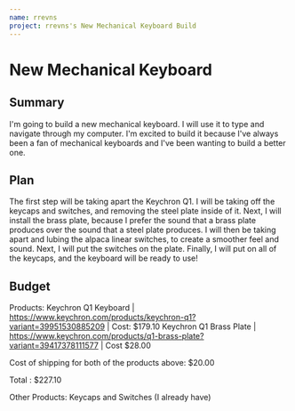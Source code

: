 ```yaml
---
name: rrevns
project: rrevns's New Mechanical Keyboard Build
---
```


# New Mechanical Keyboard 

## Summary

I'm going to build a new mechanical keyboard. I will use it to type and navigate through my computer. I'm excited to build it because I've always been a fan of mechanical keyboards and I've been wanting to build a better one.

## Plan

The first step will be taking apart the Keychron Q1. I will be taking off the keycaps and switches, and removing the steel plate inside of it. Next, I will install the brass plate, because I prefer the sound that a brass plate produces over the sound that a steel plate produces. I will then be taking apart and lubing the alpaca linear switches, to create a smoother feel and sound. Next, I will put the switches on the plate. Finally, I will put on all of the keycaps, and the keyboard will be ready to use!

## Budget

Products:
Keychron Q1 Keyboard | https://www.keychron.com/products/keychron-q1?variant=39951530885209 | Cost: $179.10 
Keychron Q1 Brass Plate | https://www.keychron.com/products/q1-brass-plate?variant=39417378111577 | Cost $28.00

Cost of shipping for both of the products above: $20.00

Total : $227.10

Other Products:
Keycaps and Switches (I already have)

